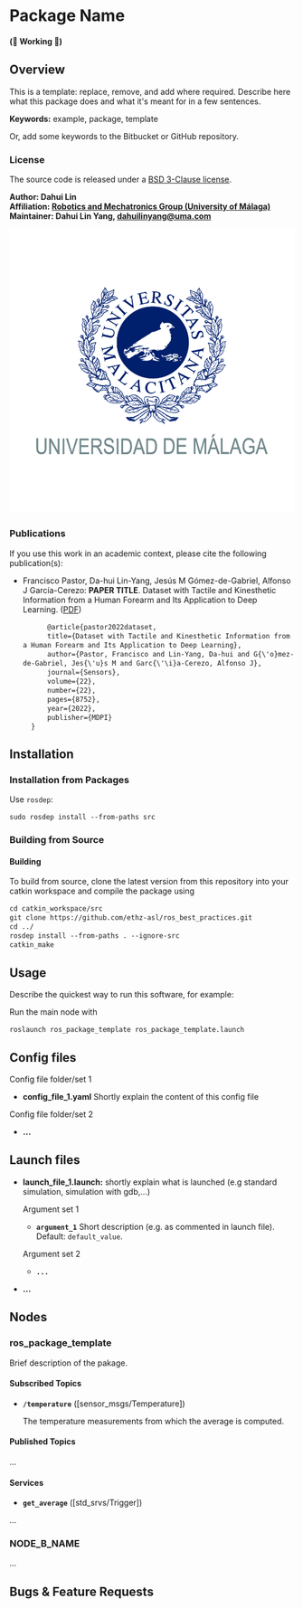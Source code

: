 # Package Name 
#### (:construction: Working :construction:)

## Overview

This is a template: replace, remove, and add where required. Describe here what this package does and what it's meant for in a few sentences.

**Keywords:** example, package, template

Or, add some keywords to the Bitbucket or GitHub repository.

### License

The source code is released under a [BSD 3-Clause license](ros_package_template/LICENSE).

**Author: Dahui Lin<br />
Affiliation: [Robotics and Mechatronics Group (University of Málaga)](https://www.uma.es/robotics-and-mechatronics/)<br />
Maintainer: Dahui Lin Yang, dahuilinyang@uma.com**

<!-- This is research code, expect that it changes often and any fitness for a particular purpose is disclaimed. -->

<!-- [![Build Status](http://rsl-ci.ethz.ch/buildStatus/icon?job=ros_best_practices)](http://rsl-ci.ethz.ch/job/ros_best_practices/) -->

![Example image](doc/example.jpg)


### Publications

If you use this work in an academic context, please cite the following publication(s):

* Francisco Pastor, Da-hui Lin-Yang, Jesús M Gómez-de-Gabriel, Alfonso J García-Cerezo: **PAPER TITLE**. Dataset with Tactile and Kinesthetic Information from a Human Forearm and Its Application to Deep Learning. ([PDF](https://doi.org/10.3390/s22228752))

			@article{pastor2022dataset,
			title={Dataset with Tactile and Kinesthetic Information from a Human Forearm and Its Application to Deep Learning},
			author={Pastor, Francisco and Lin-Yang, Da-hui and G{\'o}mez-de-Gabriel, Jes{\'u}s M and Garc{\'\i}a-Cerezo, Alfonso J},
			journal={Sensors},
			volume={22},
			number={22},
			pages={8752},
			year={2022},
			publisher={MDPI}
        }


## Installation

### Installation from Packages
    
Use `rosdep`:

	sudo rosdep install --from-paths src

### Building from Source

#### Building

To build from source, clone the latest version from this repository into your catkin workspace and compile the package using

	cd catkin_workspace/src
	git clone https://github.com/ethz-asl/ros_best_practices.git
	cd ../
	rosdep install --from-paths . --ignore-src
	catkin_make

## Usage

Describe the quickest way to run this software, for example:

Run the main node with

	roslaunch ros_package_template ros_package_template.launch

## Config files

Config file folder/set 1

* **config_file_1.yaml** Shortly explain the content of this config file

Config file folder/set 2

* **...**

## Launch files

* **launch_file_1.launch:** shortly explain what is launched (e.g standard simulation, simulation with gdb,...)

     Argument set 1

     - **`argument_1`** Short description (e.g. as commented in launch file). Default: `default_value`.

    Argument set 2

    - **`...`**

* **...**

## Nodes

### ros_package_template

Brief description of the pakage.


#### Subscribed Topics

* **`/temperature`** ([sensor_msgs/Temperature])

	The temperature measurements from which the average is computed.


#### Published Topics

...


#### Services

* **`get_average`** ([std_srvs/Trigger])

...


### NODE_B_NAME

...


## Bugs & Feature Requests

